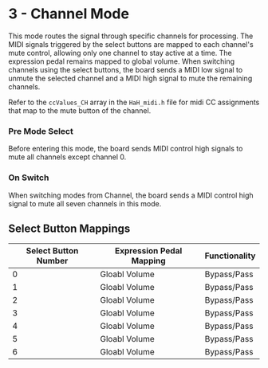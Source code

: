 # 3 - Channel Mode
This mode routes the signal through specific channels for processing. The MIDI signals triggered by the select buttons are mapped to each channel's mute control, allowing only one channel to stay active at a time. The expression pedal remains mapped to global volume. When switching channels using the select buttons, the board sends a MIDI low signal to unmute the selected channel and a MIDI high signal to mute the remaining channels.

Refer to the `ccValues_CH` array in the `HaH_midi.h` file for midi CC assignments that map to the mute button of the channel.

### Pre Mode Select
Before entering this mode, the board sends MIDI control high signals to mute all channels except channel 0.

### On Switch
When switching modes from Channel, the board sends a MIDI control high signal to mute all seven channels in this mode.


## Select Button Mappings

| Select Button Number | Expression Pedal Mapping | Functionality |
| -------------------- | ------------------------ | ------------- |
| 0                    | Gloabl Volume            | Bypass/Pass |
| 1                    | Gloabl Volume            | Bypass/Pass |
| 2                    | Gloabl Volume            | Bypass/Pass |
| 3                    | Gloabl Volume            | Bypass/Pass |
| 4                    | Gloabl Volume            | Bypass/Pass |
| 5                    | Gloabl Volume            | Bypass/Pass |
| 6                    | Gloabl Volume            | Bypass/Pass |